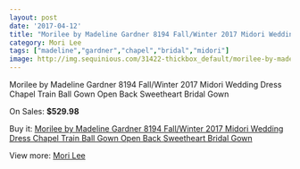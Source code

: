```yaml
---
layout: post
date: '2017-04-12'
title: "Morilee by Madeline Gardner 8194 Fall/Winter 2017 Midori Wedding Dress Chapel Train Ball Gown Open Back Sweetheart Bridal Gown"
category: Mori Lee
tags: ["madeline","gardner","chapel","bridal","midori"]
image: http://img.sequinious.com/31422-thickbox_default/morilee-by-madeline-gardner-8194-fall-winter-2017-midori-wedding-dress-chapel-train-ball-gown-open-back-sweetheart-bridal-gown.jpg
---
```

Morilee by Madeline Gardner 8194 Fall/Winter 2017 Midori Wedding Dress Chapel Train Ball Gown Open Back Sweetheart Bridal Gown

On Sales: **$529.98**
<a href="https://www.sequinious.com/mori-lee/11264-morilee-by-madeline-gardner-8194-fall-winter-2017-midori-wedding-dress-chapel-train-ball-gown-open-back-sweetheart-bridal-gown.html"><amp-img layout="responsive" width="600" height="600" src="//img.sequinious.com/31422-thickbox_default/morilee-by-madeline-gardner-8194-fall-winter-2017-midori-wedding-dress-chapel-train-ball-gown-open-back-sweetheart-bridal-gown.jpg" alt="Morilee by Madeline Gardner 8194 Fall/Winter 2017 Midori Wedding Dress Chapel Train Ball Gown Open Back Sweetheart Bridal Gown 0" /></a>
<a href="https://www.sequinious.com/mori-lee/11264-morilee-by-madeline-gardner-8194-fall-winter-2017-midori-wedding-dress-chapel-train-ball-gown-open-back-sweetheart-bridal-gown.html"><amp-img layout="responsive" width="600" height="600" src="//img.sequinious.com/31425-thickbox_default/morilee-by-madeline-gardner-8194-fall-winter-2017-midori-wedding-dress-chapel-train-ball-gown-open-back-sweetheart-bridal-gown.jpg" alt="Morilee by Madeline Gardner 8194 Fall/Winter 2017 Midori Wedding Dress Chapel Train Ball Gown Open Back Sweetheart Bridal Gown 1" /></a>
<a href="https://www.sequinious.com/mori-lee/11264-morilee-by-madeline-gardner-8194-fall-winter-2017-midori-wedding-dress-chapel-train-ball-gown-open-back-sweetheart-bridal-gown.html"><amp-img layout="responsive" width="600" height="600" src="//img.sequinious.com/31424-thickbox_default/morilee-by-madeline-gardner-8194-fall-winter-2017-midori-wedding-dress-chapel-train-ball-gown-open-back-sweetheart-bridal-gown.jpg" alt="Morilee by Madeline Gardner 8194 Fall/Winter 2017 Midori Wedding Dress Chapel Train Ball Gown Open Back Sweetheart Bridal Gown 2" /></a>
<a href="https://www.sequinious.com/mori-lee/11264-morilee-by-madeline-gardner-8194-fall-winter-2017-midori-wedding-dress-chapel-train-ball-gown-open-back-sweetheart-bridal-gown.html"><amp-img layout="responsive" width="600" height="600" src="//img.sequinious.com/31423-thickbox_default/morilee-by-madeline-gardner-8194-fall-winter-2017-midori-wedding-dress-chapel-train-ball-gown-open-back-sweetheart-bridal-gown.jpg" alt="Morilee by Madeline Gardner 8194 Fall/Winter 2017 Midori Wedding Dress Chapel Train Ball Gown Open Back Sweetheart Bridal Gown 3" /></a>

Buy it: [Morilee by Madeline Gardner 8194 Fall/Winter 2017 Midori Wedding Dress Chapel Train Ball Gown Open Back Sweetheart Bridal Gown](https://www.sequinious.com/mori-lee/11264-morilee-by-madeline-gardner-8194-fall-winter-2017-midori-wedding-dress-chapel-train-ball-gown-open-back-sweetheart-bridal-gown.html "Morilee by Madeline Gardner 8194 Fall/Winter 2017 Midori Wedding Dress Chapel Train Ball Gown Open Back Sweetheart Bridal Gown")

View more: [Mori Lee](https://www.sequinious.com/45-mori-lee "Mori Lee")